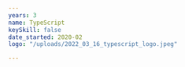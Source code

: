 ```yaml
---
years: 3
name: TypeScript
keySkill: false
date_started: 2020-02
logo: "/uploads/2022_03_16_typescript_logo.jpeg"

---
```

